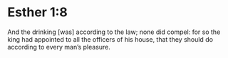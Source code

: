 # Esther 1:8

And the drinking [was] according to the law; none did compel: for so the king had appointed to all the officers of his house, that they should do according to every man’s pleasure.